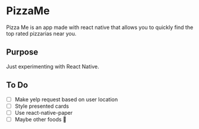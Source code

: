 # PizzaMe

Pizza Me is an app made with react native that allows you to quickly find the top rated pizzarias near you. 

## Purpose

Just experimenting with React Native. 

## To Do

- [ ] Make yelp request based on user location
- [ ] Style presented cards
- [ ] Use react-native-paper
- [ ] Maybe other foods 🤔

